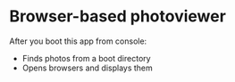# Browser-based photoviewer

After you boot this app from console:
- Finds photos from a boot directory
- Opens browsers and displays them

